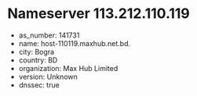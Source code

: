 # Nameserver 113.212.110.119

* as_number: 141731
* name: host-110119.maxhub.net.bd.
* city: Bogra
* country: BD
* organization: Max Hub Limited
* version: Unknown
* dnssec: true
